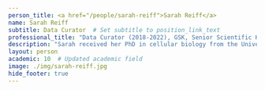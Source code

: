 ```yaml
---
person_title: <a href="/people/sarah-reiff">Sarah Reiff</a>
name: Sarah Reiff
subtitle: Data Curator  # Set subtitle to position_link_text
professional_title: "Data Curator (2018-2022), GSK, Senior Scientific Knowledge Engineer"
description: "Sarah received her PhD in cellular biology from the University of Georgia, where she worked on organellar DNA replication in the protozoan parasite Toxoplasma. She went on to a postdoctoral position at UCSF, where she was involved in the genome project for Stentor, a giant protist and a model for single-cell regeneration. She now works as a data curator at the 4D Nucleome Data Coordination and Integration Center."
layout: person
academic: 10  # Updated academic field
image: ./img/sarah-reiff.jpg
hide_footer: true
---
```

